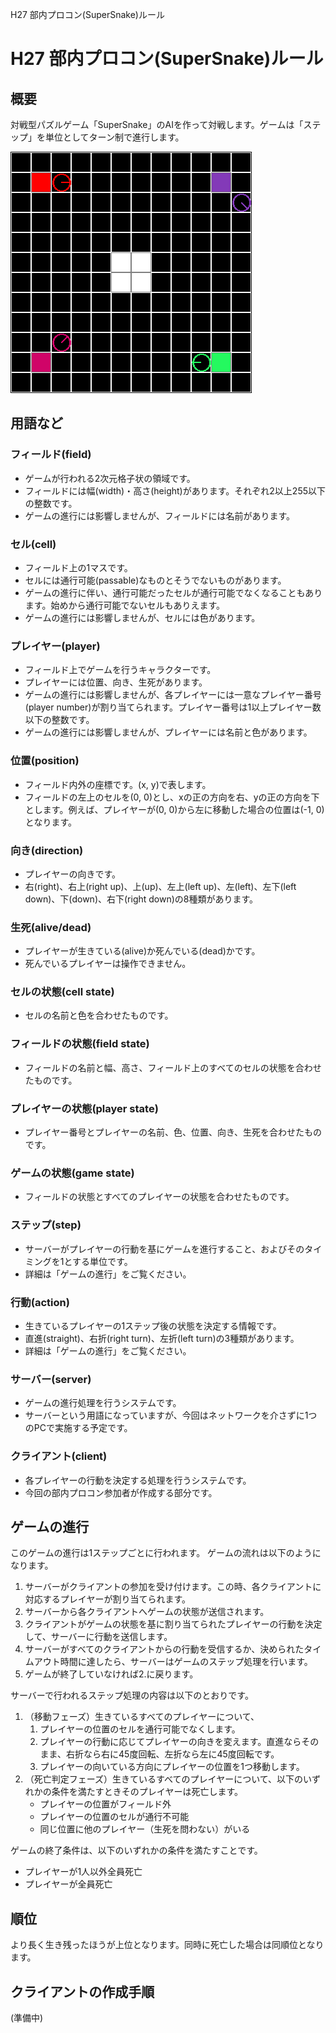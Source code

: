 H27 部内プロコン(SuperSnake)ルール

# H27 部内プロコン(SuperSnake)ルール



## 概要

対戦型パズルゲーム「SuperSnake」のAIを作って対戦します。ゲームは「ステップ」を単位としてターン制で進行します。

![SuperSnakeのイメージ図](ss.png)



## 用語など

### フィールド(field)
* ゲームが行われる2次元格子状の領域です。
* フィールドには幅(width)・高さ(height)があります。それぞれ2以上255以下の整数です。
* ゲームの進行には影響しませんが、フィールドには名前があります。

### セル(cell)
* フィールド上の1マスです。
* セルには通行可能(passable)なものとそうでないものがあります。
* ゲームの進行に伴い、通行可能だったセルが通行可能でなくなることもあります。始めから通行可能でないセルもありえます。
* ゲームの進行には影響しませんが、セルには色があります。

### プレイヤー(player)
* フィールド上でゲームを行うキャラクターです。
* プレイヤーには位置、向き、生死があります。
* ゲームの進行には影響しませんが、各プレイヤーには一意なプレイヤー番号(player number)が割り当てられます。プレイヤー番号は1以上プレイヤー数以下の整数です。
* ゲームの進行には影響しませんが、プレイヤーには名前と色があります。

### 位置(position)
* フィールド内外の座標です。(x, y)で表します。
* フィールドの左上のセルを(0, 0)とし、xの正の方向を右、yの正の方向を下とします。例えば、プレイヤーが(0, 0)から左に移動した場合の位置は(-1, 0)となります。

### 向き(direction)
* プレイヤーの向きです。
* 右(right)、右上(right up)、上(up)、左上(left up)、左(left)、左下(left down)、下(down)、右下(right down)の8種類があります。

### 生死(alive/dead)
* プレイヤーが生きている(alive)か死んでいる(dead)かです。
* 死んでいるプレイヤーは操作できません。

### セルの状態(cell state)
* セルの名前と色を合わせたものです。

### フィールドの状態(field state)
* フィールドの名前と幅、高さ、フィールド上のすべてのセルの状態を合わせたものです。

### プレイヤーの状態(player state)
* プレイヤー番号とプレイヤーの名前、色、位置、向き、生死を合わせたものです。

### ゲームの状態(game state)
* フィールドの状態とすべてのプレイヤーの状態を合わせたものです。

### ステップ(step)
* サーバーがプレイヤーの行動を基にゲームを進行すること、およびそのタイミングを1とする単位です。
* 詳細は「ゲームの進行」をご覧ください。

### 行動(action)
* 生きているプレイヤーの1ステップ後の状態を決定する情報です。
* 直進(straight)、右折(right turn)、左折(left turn)の3種類があります。
* 詳細は「ゲームの進行」をご覧ください。

### サーバー(server)
* ゲームの進行処理を行うシステムです。
* サーバーという用語になっていますが、今回はネットワークを介さずに1つのPCで実施する予定です。

### クライアント(client)
* 各プレイヤーの行動を決定する処理を行うシステムです。
* 今回の部内プロコン参加者が作成する部分です。



## ゲームの進行

このゲームの進行は1ステップごとに行われます。
ゲームの流れは以下のようになります。

1. サーバーがクライアントの参加を受け付けます。この時、各クライアントに対応するプレイヤーが割り当てられます。
2. サーバーから各クライアントへゲームの状態が送信されます。
3. クライアントがゲームの状態を基に割り当てられたプレイヤーの行動を決定して、サーバーに行動を送信します。
4. サーバーがすべてのクライアントからの行動を受信するか、決められたタイムアウト時間に達したら、サーバーはゲームのステップ処理を行います。
5. ゲームが終了していなければ2.に戻ります。

サーバーで行われるステップ処理の内容は以下のとおりです。

1. （移動フェーズ）生きているすべてのプレイヤーについて、
    1. プレイヤーの位置のセルを通行可能でなくします。
    2. プレイヤーの行動に応じてプレイヤーの向きを変えます。直進ならそのまま、右折なら右に45度回転、左折なら左に45度回転です。
    3. プレイヤーの向いている方向にプレイヤーの位置を1つ移動します。
2. （死亡判定フェーズ）生きているすべてのプレイヤーについて、以下のいずれかの条件を満たすときそのプレイヤーは死亡します。 
    * プレイヤーの位置がフィールド外
    * プレイヤーの位置のセルが通行不可能
    * 同じ位置に他のプレイヤー（生死を問わない）がいる

ゲームの終了条件は、以下のいずれかの条件を満たすことです。

* プレイヤーが1人以外全員死亡
* プレイヤーが全員死亡

## 順位

より長く生き残ったほうが上位となります。同時に死亡した場合は同順位となります。

## クライアントの作成手順

(準備中)
